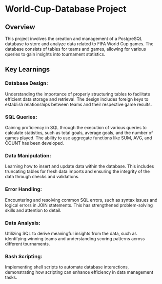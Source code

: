 # World-Cup-Database Project
## Overview
This project involves the creation and management of a PostgreSQL database to store and analyze data related to FIFA World Cup games. The database consists of tables for teams and games, allowing for various queries to gain insights into tournament statistics.

## Key Learnings
### Database Design:
Understanding the importance of properly structuring tables to facilitate efficient data storage and retrieval. The design includes foreign keys to establish relationships between teams and their respective game results.

### SQL Queries:
Gaining proficiency in SQL through the execution of various queries to calculate statistics, such as total goals, average goals, and the number of games played. The ability to use aggregate functions like SUM, AVG, and COUNT has been developed.

### Data Manipulation:
Learning how to insert and update data within the database. This includes truncating tables for fresh data imports and ensuring the integrity of the data through checks and validations.

### Error Handling:
Encountering and resolving common SQL errors, such as syntax issues and logical errors in JOIN statements. This has strengthened problem-solving skills and attention to detail.

### Data Analysis:
Utilizing SQL to derive meaningful insights from the data, such as identifying winning teams and understanding scoring patterns across different tournaments.

### Bash Scripting:
Implementing shell scripts to automate database interactions, demonstrating how scripting can enhance efficiency in data management tasks.
